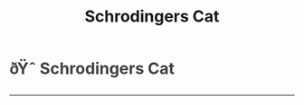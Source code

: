 ﻿---
lang: en-US
title: Schrodingers Cat
prev:
next:
---

# <font color="#404040">ðŸˆ <b>Schrodingers Cat</b></font> <Badge text="Benign" type="tip" vertical="middle"/>
---

